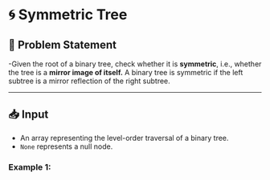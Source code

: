# 🌀 Symmetric Tree

## 📝 Problem Statement

-Given the root of a binary tree, check whether it is **symmetric**, i.e., whether the tree is a **mirror image of itself.** A binary tree is symmetric if the left subtree is a mirror reflection of the right subtree.

---

## 📥 Input

- An array representing the level-order traversal of a binary tree.
- `None` represents a null node.

### Example 1:
